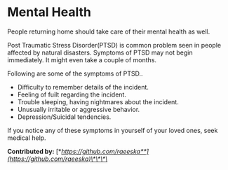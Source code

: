# Mental Health

People returning home should take care of their mental health as well.

Post Traumatic Stress Disorder\(PTSD\) is common problem seen in people affected by natural disasters. Symptoms of PTSD may not begin immediately. It might even take a couple of months.

Following are some of the symptoms of PTSD..

* Difficulty to remember details of the incident.
* Feeling of fuilt regarding the incident.
* Trouble sleeping, having nightmares about the incident.
* Unusually irritable or aggressive behavior.
* Depression/Suicidal tendencies.

If you notice any of these symptoms in yourself of your loved ones, seek medical help.  
  
**Contributed by:** [**https://github.com/raeeska**](https://github.com/raeeska)\*\*\*\*

